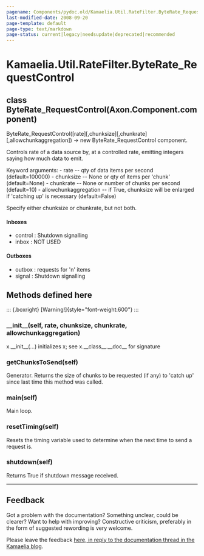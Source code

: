 ```yaml
---
pagename: Components/pydoc.old/Kamaelia.Util.RateFilter.ByteRate_RequestControl
last-modified-date: 2008-09-20
page-template: default
page-type: text/markdown
page-status: current|legacy|needsupdate|deprecated|recommended
---
```

Kamaelia.Util.RateFilter.ByteRate\_RequestControl
=================================================

class ByteRate\_RequestControl(Axon.Component.component)
--------------------------------------------------------

ByteRate\_RequestControl(\[rate\]\[,chunksize\]\[,chunkrate\]\[,allowchunkaggregation\])
-\> new ByteRate\_RequestControl component.

Controls rate of a data source by, at a controlled rate, emitting
integers saying how much data to emit.

Keyword arguments: - rate \-- qty of data items per second
(default=100000) - chunksize \-- None or qty of items per \'chunk\'
(default=None) - chunkrate \-- None or number of chunks per second
(default=10) - allowchunkaggregation \-- if True, chunksize will be
enlarged if \'catching up\' is necessary (default=False)

Specify either chunksize or chunkrate, but not both.

#### Inboxes

-   control : Shutdown signalling
-   inbox : NOT USED

#### Outboxes

-   outbox : requests for \'n\' items
-   signal : Shutdown signalling

Methods defined here
--------------------

::: {.boxright}
[Warning!]{style="font-weight:600"}
:::

### \_\_init\_\_(self, rate, chunksize, chunkrate, allowchunkaggregation)

x.\_\_init\_\_(\...) initializes x; see x.\_\_class\_\_.\_\_doc\_\_ for
signature

### getChunksToSend(self)

Generator. Returns the size of chunks to be requested (if any) to
\'catch up\' since last time this method was called.

### main(self)

Main loop.

### resetTiming(self)

Resets the timing variable used to determine when the next time to send
a request is.

### shutdown(self)

Returns True if shutdown message received.

------------------------------------------------------------------------

Feedback
--------

Got a problem with the documentation? Something unclear, could be
clearer? Want to help with improving? Constructive criticism, preferably
in the form of suggested rewording is very welcome.

Please leave the feedback [here, in reply to the documentation thread in
the Kamaelia
blog](http://kamaelia.sourceforge.net/cgi-bin/blog/blog.cgi?rm=addpostcomment&postid=1131454685).
